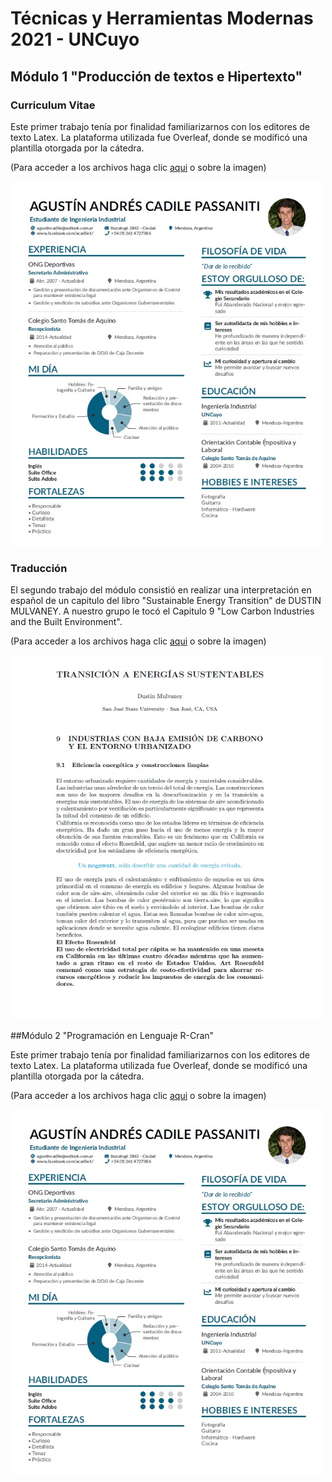 # Técnicas y Herramientas Modernas 2021 - UNCuyo
## Módulo 1 "Producción de textos e Hipertexto"
### Curriculum Vitae

Este primer trabajo tenía por finalidad familiarizarnos con los editores de texto Latex. La plataforma utilizada fue Overleaf, donde se modificó una plantilla otorgada por la cátedra.

(Para acceder a los archivos haga clic [aqui](https://github.com/AgustinCadile/AgustinCadile/tree/main/CV) o sobre la imagen)


<a title="Curriculum" href="https://github.com/AgustinCadile/AgustinCadile/tree/main/CV"><img src="CVagu.jpg" alt="Curriculum Vitae de Agustín" width="501" height="583"/></a>

### Traducción

El segundo trabajo del módulo consistió en realizar una interpretación en español de un capitulo del libro "Sustainable Energy Transition" de DUSTIN MULVANEY. A nuestro grupo le tocó el Capitulo 9 "Low Carbon Industries and the Built Environment".

(Para acceder a los archivos haga clic [aqui](https://github.com/AgustinCadile/AgustinCadile/tree/main/Traduccion) o sobre la imagen)

<a title="Traduccion" href="https://github.com/AgustinCadile/AgustinCadile/tree/main/Traduccion"><img src="trad.jpg" alt="Primera página del Capitulo 9 traducido" width="501" height="583"/></a>

##Módulo 2 "Programación en Lenguaje R-Cran"

Este primer trabajo tenía por finalidad familiarizarnos con los editores de texto Latex. La plataforma utilizada fue Overleaf, donde se modificó una plantilla otorgada por la cátedra.

(Para acceder a los archivos haga clic [aqui](https://github.com/AgustinCadile/AgustinCadile/tree/main/CV) o sobre la imagen)


<a title="Curriculum" href="https://github.com/AgustinCadile/AgustinCadile/tree/main/CV"><img src="CVagu.jpg" alt="Curriculum Vitae de Agustín" width="501" height="583"/></a>
